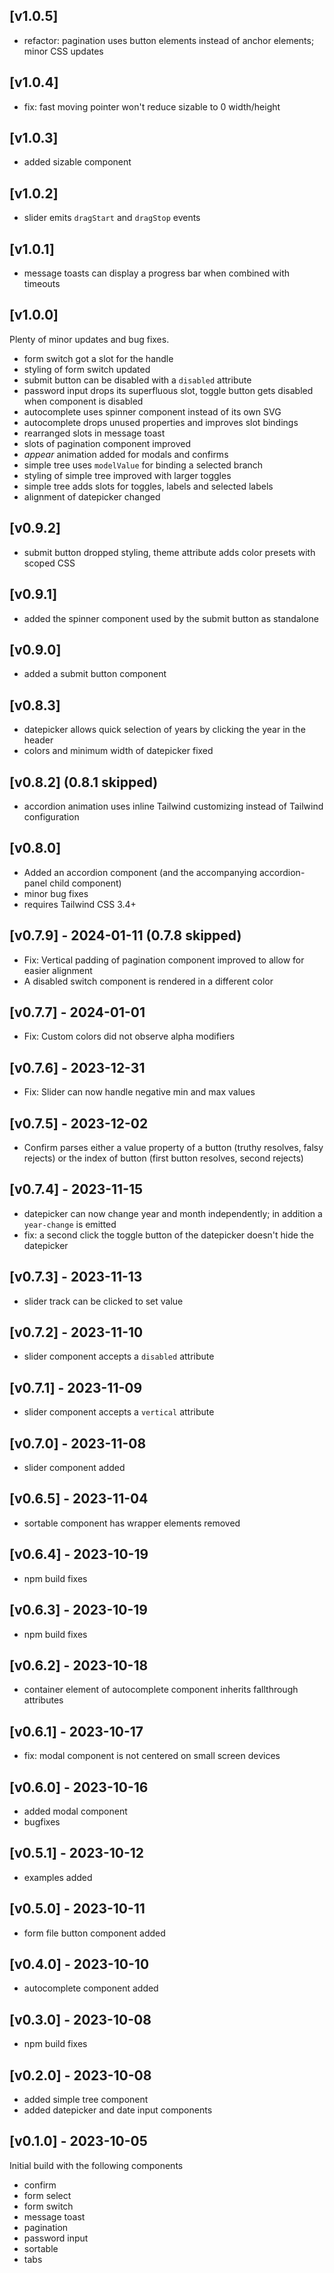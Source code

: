 ## [v1.0.5]
- refactor: pagination uses button elements instead of anchor elements; minor CSS updates

## [v1.0.4]
- fix: fast moving pointer won't reduce sizable to 0 width/height

## [v1.0.3]
- added sizable component

## [v1.0.2]
- slider emits `dragStart` and `dragStop` events

## [v1.0.1]
- message toasts can display a progress bar when combined with timeouts

## [v1.0.0]
Plenty of minor updates and bug fixes.

- form switch got a slot for the handle
- styling of form switch updated
- submit button can be disabled with a `disabled` attribute
- password input drops its superfluous slot, toggle button gets disabled when component is disabled
- autocomplete uses spinner component instead of its own SVG
- autocomplete drops unused properties and improves slot bindings
- rearranged slots in message toast
- slots of pagination component improved
- _appear_ animation added for modals and confirms
- simple tree uses `modelValue` for binding a selected branch
- styling of simple tree improved with larger toggles
- simple tree adds slots for toggles, labels and selected labels
- alignment of datepicker changed

## [v0.9.2]
- submit button dropped styling, theme attribute adds color presets with scoped CSS

## [v0.9.1]
- added the spinner component used by the submit button as standalone

## [v0.9.0]
- added a submit button component
 
## [v0.8.3]
- datepicker allows quick selection of years by clicking the year in the header
- colors and minimum width of datepicker fixed

## [v0.8.2] (0.8.1 skipped)
- accordion animation uses inline Tailwind customizing instead of Tailwind configuration

## [v0.8.0]
- Added an accordion component (and the accompanying accordion-panel child component)
- minor bug fixes
- requires Tailwind CSS 3.4+
 
## [v0.7.9] - 2024-01-11 (0.7.8 skipped)
- Fix: Vertical padding of pagination component improved to allow for easier alignment
- A disabled switch component is rendered in a different color 

## [v0.7.7] - 2024-01-01
- Fix: Custom colors did not observe alpha modifiers

## [v0.7.6] - 2023-12-31
- Fix: Slider can now handle negative min and max values

## [v0.7.5] - 2023-12-02
- Confirm parses either a value property of a button (truthy resolves, falsy rejects) or the index of button (first button resolves, second rejects)

## [v0.7.4] - 2023-11-15
- datepicker can now change year and month independently; in addition a `year-change` is emitted
- fix: a second click the toggle button of the datepicker doesn't hide the datepicker

## [v0.7.3] - 2023-11-13
- slider track can be clicked to set value

## [v0.7.2] - 2023-11-10
- slider component accepts a `disabled` attribute

## [v0.7.1] - 2023-11-09
- slider component accepts a `vertical` attribute

## [v0.7.0] - 2023-11-08
- slider component added

## [v0.6.5] - 2023-11-04
- sortable component has wrapper elements removed

## [v0.6.4] - 2023-10-19
- npm build fixes

## [v0.6.3] - 2023-10-19
- npm build fixes
 
## [v0.6.2] - 2023-10-18
- container element of autocomplete component inherits fallthrough attributes

## [v0.6.1] - 2023-10-17
- fix: modal component is not centered on small screen devices

## [v0.6.0] - 2023-10-16
- added modal component
- bugfixes

## [v0.5.1] - 2023-10-12
- examples added

## [v0.5.0] - 2023-10-11
- form file button component added 

## [v0.4.0] - 2023-10-10
- autocomplete component added

## [v0.3.0] - 2023-10-08
- npm build fixes

## [v0.2.0] - 2023-10-08
- added simple tree component
- added datepicker and date input components

## [v0.1.0] - 2023-10-05
Initial build with the following components
- confirm
- form select
- form switch
- message toast
- pagination
- password input
- sortable
- tabs

